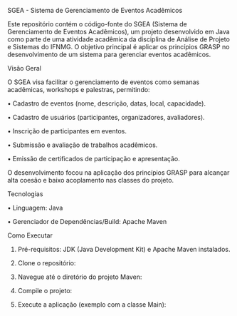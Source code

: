 SGEA - Sistema de Gerenciamento de Eventos Acadêmicos

Este repositório contém o código-fonte do SGEA (Sistema de Gerenciamento de Eventos Acadêmicos), um projeto desenvolvido em Java como parte de uma atividade acadêmica da disciplina de Análise de Projeto e Sistemas do IFNMG. O objetivo principal é aplicar os princípios GRASP no desenvolvimento de um sistema para gerenciar eventos acadêmicos.

Visão Geral

O SGEA visa facilitar o gerenciamento de eventos como semanas acadêmicas, workshops e palestras, permitindo:

• Cadastro de eventos (nome, descrição, datas, local, capacidade).

• Cadastro de usuários (participantes, organizadores, avaliadores).

• Inscrição de participantes em eventos.

• Submissão e avaliação de trabalhos acadêmicos.

• Emissão de certificados de participação e apresentação.

O desenvolvimento focou na aplicação dos princípios GRASP para alcançar alta coesão e baixo acoplamento nas classes do projeto.

Tecnologias

• Linguagem: Java

• Gerenciador de Dependências/Build: Apache Maven

Como Executar

1. Pré-requisitos: JDK (Java Development Kit) e Apache Maven instalados.

2. Clone o repositório:

3. Navegue até o diretório do projeto Maven:

4. Compile o projeto:

5. Execute a aplicação (exemplo com a classe Main):


